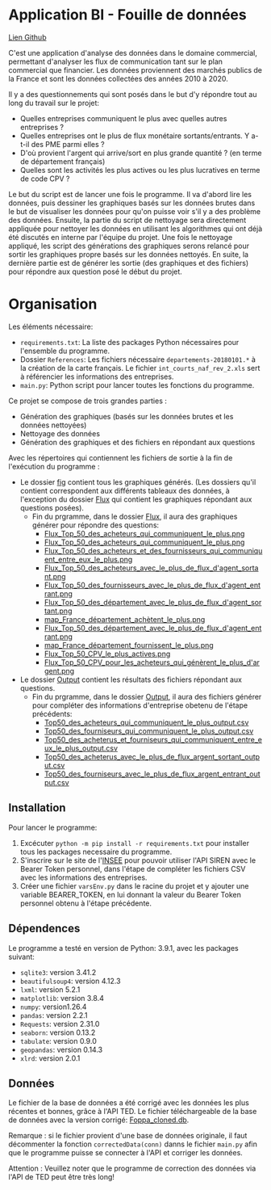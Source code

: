 # Application BI - Fouille de données
[Lien Github](https://github.com/Luo-Ying/Application-BI-Feuille-de-donn-es-)

C'est une application d'analyse des données dans le domaine commercial, permettant d'analyser les flux de communication tant sur le plan commercial que financier. Les données proviennent des marchés publics de la France et sont les données collectées des années 2010 à 2020.

Il y a des questionnements qui sont posés dans le but d'y répondre tout au long du travail sur le projet:

- Quelles entreprises communiquent le plus avec quelles autres entreprises ?
- Quelles entreprises ont le plus de flux monétaire sortants/entrants. Y a-t-il des PME parmi elles ?
- D'où provient l'argent qui arrive/sort en plus grande quantité ? (en terme de département français)
- Quelles sont les activités les plus actives ou les plus lucratives en terme de code CPV ?

Le but du script est de lancer une fois le programme. Il va d'abord lire les données, puis dessiner les graphiques basés sur les données brutes dans le but de visualiser les données pour qu'on puisse voir s'il y a des problème des données. Ensuite, la partie du script de nettoyage sera directement appliquée pour nettoyer les données en utilisant les algorithmes qui ont déjà été discutés en interne par l'équipe du projet. Une fois le nettoyage appliqué, les script des générations des graphiques serons relancé pour sortir les graphiques propre basés sur les données nettoyés. En suite, la dernière partie est de générer les sortie (des graphiques et des fichiers) pour répondre aux question posé le début du projet.

# Organisation

Les éléments nécessaire:

- `requirements.txt`: La liste des packages Python nécessaires pour l'ensemble du programme.
- Dossier `References`: Les fichiers nécessaire `departements-20180101.*` à la création de la carte français. Le fichier `int_courts_naf_rev_2.xls` sert à référencier les informations des entreprises.
- `main.py`: Python script pour lancer toutes les fonctions du programme.

Ce projet se compose de trois grandes parties :

- Génération des graphiques (basés sur les données brutes et les données nettoyées)
- Nettoyage des données
- Génération des graphiques et des fichiers en répondant aux questions

Avec les répertoires qui contiennent les fichiers de sortie à la fin de l'exécution du programme :

- Le dossier [fig](./fig) contient tous les graphiques générés. (Les dossiers qu'il contient correspondent aux différents tableaux des données, à l'exception du dossier [Flux](./fig/Flux) qui contient les graphiques répondant aux questions posées).
  - Fin du prgramme, dans le dossier [Flux](./fig/Flux), il aura des graphiques générer pour répondre des questions:
    - [Flux_Top_50_des_acheteurs_qui_communiquent_le_plus.png](./fig/Flux/Flux_Top_50_des_acheteurs_qui_communiquent_le_plus_hist.png)
    - [Flux_Top_50_des_acheteurs_qui_communiquent_le_plus.png](./fig/Flux/Flux_Top_50_des_acheteurs_qui_communiquent_le_plus_hist.png)
    - [Flux_Top_50_des_acheteurs_et_des_fournisseurs_qui_communiquent_entre_eux_le_plus.png](./fig/Flux/Flux_Top_50_des_acheteurs_et_des_fournisseurs_qui_communiquent_entre_eux_le_plus_hist.png)
    - [Flux_Top_50_des_acheteurs_avec_le_plus_de_flux_d'agent_sortant.png](./fig/Flux/Flux_Top_50_des_acheteurs_avec_le_plus_de_flux_d'agent_sortant_hist_with_log.png)
    - [Flux_Top_50_des_fournisseurs_avec_le_plus_de_flux_d'agent_entrant.png](./fig/Flux/Flux_Top_50_des_fournisseurs_avec_le_plus_de_flux_d'agent_entrant_hist_with_log.png)
    - [Flux_Top_50_des_département_avec_le_plus_de_flux_d'agent_sortant.png](./fig/Flux/Flux_Top_50_des_département_avec_le_plus_de_flux_d'agent_sortant_hist_with_log.png)
    - [map_France_département_achètent_le_plus.png](./fig/Flux/Flux_Les_département_qui_achètent_le_plus_hist_pivot.png)
    - [Flux_Top_50_des_département_avec_le_plus_de_flux_d'agent_entrant.png](./fig/Flux/Flux_Top_50_des_département_avec_le_plus_de_flux_d'agent_entrant_hist_with_log.png)
    - [map_France_département_fournissent_le_plus.png](./fig/Flux/Flux_Les_département_qui_fournissent_le_plus_hist_pivot.png)
    - [Flux_Top_50_CPV_le_plus_actives.png](./fig/Flux/Flux_Top_50_CPV_flux_hist.png)
    - [Flux_Top_50_CPV_pour_les_acheteurs_qui_génèrent_le_plus_d'argent.png](./fig/Flux/Flux_Top_50_CPV_pour_les_acheteurs_qui_génèrent_le_plus_d'argent_hist_with_log.png)
- Le dossier [Output](./Output) contient les résultats des fichiers répondant aux questions.
  - Fin du prgramme, dans le dossier [Output](./Output), il aura des fichiers générer pour compléter des informations d'entreprise obetenu de l'étape précédents:
    - [Top50_des_acheteurs_qui_communiquent_le_plus_output.csv](./Output/Top50/Top50_des_acheteurs_qui_communiquent_le_plus_output.csv)
    - [Top50_des_fourniseurs_qui_communiquent_le_plus_output.csv](./Output/Top50/Top50_des_fourniseurs_qui_communiquent_le_plus_output.csv)
    - [Top50_des_acheterus_et_fourniseurs_qui_communiquent_entre_eux_le_plus_output.csv](./Output/Top50/Top50_des_acheterus_et_fourniseurs_qui_communiquent_entre_eux_le_plus_output.csv)
    - [Top50_des_acheterus_avec_le_plus_de_flux_argent_sortant_output.csv](./Output/Top50/Top50_des_acheterus_avec_le_plus_de_flux_argent_sortant_output.csv)
    - [Top50_des_fourniseurs_avec_le_plus_de_flux_argent_entrant_output.csv](./Output/Top50/Top50_des_fourniseurs_avec_le_plus_de_flux_argent_entrant_output.csv)


## Installation

Pour lancer le programme:

1. Excécuter `python -m pip install -r requirements.txt` pour installer tous les packages necessaire du programme.
2. S'inscrire sur le site de l'[INSEE](https://api.insee.fr/catalogue/site/themes/wso2/subthemes/insee/pages/sign-up.jag) pour pouvoir utiliser l'API SIREN avec le Bearer Token personnel, dans l'étape de compléter les fichiers CSV avec les informations des entreprises.
3. Créer une fichier `varsEnv.py` dans le racine du projet et y ajouter une variable BEARER_TOKEN, en lui donnant la valeur du Bearer Token personnel obtenu à l'étape précédente.


## Dépendences

Le programme a testé en version de Python: 3.9.1, avec les packages suivant:

- `sqlite3`: version 3.41.2
- `beautifulsoup4`: version 4.12.3
- `lxml`: version 5.2.1
- `matplotlib`: version 3.8.4
- `numpy`: version1.26.4
- `pandas`: version 2.2.1
- `Requests`: version 2.31.0
- `seaborn`: version 0.13.2
- `tabulate`: version 0.9.0
- `geopandas`: version 0.14.3
- `xlrd`: version 2.0.1


## Données

Le fichier de la base de données a été corrigé avec les données les plus récentes et bonnes, grâce à l'API TED. Le fichier téléchargeable de la base de données avec la version corrigé: [Foppa_cloned.db](https://drive.google.com/file/d/1plHB8bFOZoYeutf7NwbE1q4vqFN9kOal/view?usp=drive_link).

Remarque : si le fichier provient d'une base de données originale, il faut décommenter la fonction `correctedData(conn)` danns le fichier `main.py` afin que le programme puisse se connecter à l'API et corriger les données.

Attention : Veuillez noter que le programme de correction des données via l'API de TED peut être très long!

